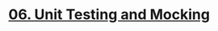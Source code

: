 # [06. Unit Testing and Mocking](https://fmi.github.io/java-course/06-unit-testing-and-mocking/lecture/slides.html)